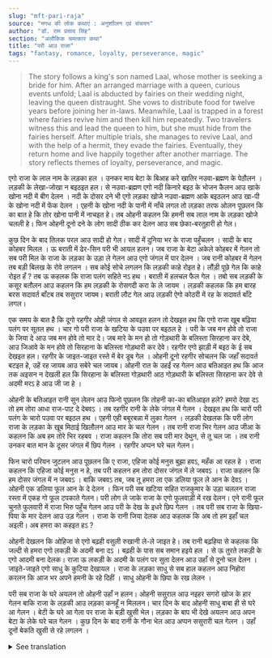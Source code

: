 ```yaml
---
slug: "mft-pari-raja"
source: "मगध की लोक कथाएं : अनुशाीलन एवं संचयन"
author: "डॉ. राम प्रसाद सिंह"
section: "अलौकिक चमत्‍कार कथा"
title: "परी आउ राजा"
tags: "fantasy, romance, loyalty, perseverance, magic"
---
```

<blockquote>
The story follows a king's son named Laal, whose mother is seeking a bride for him. After an arranged marriage with a queen, curious events unfold; Laal is abducted by fairies on their wedding night, leaving the queen distraught. She vows to distribute food for twelve years before joining her in-laws. Meanwhile, Laal is trapped in a forest where fairies revive him and then kill him repeatedly. Two travelers witness this and lead the queen to him, but she must hide from the fairies herself. After multiple trials, she manages to revive Laal, and with the help of a hermit, they evade the fairies. Eventually, they return home and live happily together after another marriage. The story reflects themes of loyalty, perseverance, and magic.
</blockquote>

एगो राजा के लाल नाम के लड़का हल । उनकर माय बेटा के बिआह करे खातिर नउवा-ब्रह्मण के पेठौलन । लड़की के लेखा-जोखा न बइठइत हल। से नउवा-ब्रह्मण एगो नदी किनारे बइठ के भोजन कैलन आउ खाके खोना नदी में बीग देलन । नदी के दोसर दने भी एगो लड़का खोजे नउवा-ब्रह्मण आके बइठलन आउ खा-पी के खोना नदी में फेंक देलन । एहनी के खोना नदी के पानी में नाँचे लगल तो लड़का तरफ ओलन पूछलन कि का बात हे कि तोर खोना पानी में नाचइत हे। तब ओहनी कहलन कि हमनी सब लाल नाम के लड़का खोजे चलली हे। फिन ओहनी दूनो दने के लोग सादी ठीक कर देलन आउ सब छेका-बरतुहारी हो गेल। 

कुछ दिन के बाद तिलक परल आउ सादी हो गेल। सादी में दुनिया भर के राजा पहुँचलन । सादी के बाद कोहबर मिलल । ऊ बराती में ढेर-सिन परी भी आयल हलन। जब राजा के बेटा अकेले कोहबर में गेलन तो सब परी मिल के राजा के लड़का के उड़ा ले गेलन आउ एगो जंगल में पार देलन । जब रानी कोहबर में गेलन तब बड़ी बिलख के रोवे लगलन । सब कोई सोचे लगलन कि लड़की काहे रोइत हे। लौंड़ी पूछे गेल कि काहे रोइत हँ ? तब ऊ कहलक कि राजा पलंग सहिते नऽ हथ । बराती में हलचल फैल गेल । तबो सब लड़की के कसूर बतौलन आउ कहलन कि हम लड़की के रोसगदी करा के ले जायम । लड़की कहलक कि हम बारह बरस सदावर्त बाँटब तब ससुरार जायम। बराती लौट गेल आउ लड़की ऐगो कोठरी में रह के सदावर्त बाँटे लगल। 

एक समय के बात है कि दूगो रहगीर ओही जंगल से आवइत हलन तो देखइत हथ कि एगो राजा खूब बढ़िया पलंग पर सूतल हथ । चार गो परी राजा के खटिया के पउवा पर बइठल हे । परी के जब मन होवे तो राजा के जिया दे आउ जब मन होवे तो मार दे। जब मारे के मन हो तो गोड़थारी के बलिस्ता सिरहाना कर देबे, आउ जिआवे के मन होवे तो सिरहाना के बलिस्ता गोड़थारी कर देवे। रहगीर एगो झाड़ी में बइठ के ई सब देखइत हल। रहगीर के जाइत-जाइत रस्ते में बेर डूब गेल । ओहनी दूनो रहगीर सोचलन कि जहाँ सदावर्त बटइत हे, उहें रह जायब आउ सबेरे चल जायब। ओहनी रात के उहईं रह गेलन आउ बतिआइत हथ कि आज तक अइसन न देखली हल कि सिरहाना के बलिस्ता गोड़थारी आठ गोड़थारी के बलिस्ता सिरहाना कर देवे से अदमी मरऽ हे आउ जी जा हे । 

ओहनी के बतिआइत रानी सुन लेलन आउ फिनो पूछलन कि तोहनी का-का बतिआइत हले? हमरो देखा दऽ तो हम तोरा आधा राज-पाट दे देबवऽ । तब रहगीर रानी के लेके जंगल में गेलन । देखइत हथ कि चारों परी पलंग के चारो पउवा पर बइठल हथ । एहनी एही बबूरबन्ना में लुका गेलन । लड़की देखलक कि परी लोग राजा के लड़का के खूब मिठाई खिलौलन आउ मार के चल गेलन । तब रानी राजा भिर गेलन आउ जीआ के कहलन कि अब हम तोरे भिर रहबव । राजा कहलन कि तोरा सब परी मार देथुन, से तू चल जा । तब रानी उनकर बात मान के दूसर जंगल में छिप गेलन । रहगीर अप्पन घरे चल गेलन। 

फिन चारो परियन जुटलन आउ पूछलन कि ए राजा, एहिजा कोई मनुस बुझा हवऽ, महँक आ रहल हे । राजा कहलन कि एहिजा कोई मनुस न हे, तब परी कहलन हम तोरा दोसर जंगल में ले जबवऽ । राजा कहलन कि हम दोसर जंगल में न जबवऽ । बाकि जबवऽ तब, जब तू हमरा ला एक डलिया फूल ले आन के देवऽ । ओहनी एक डलिया फूल आन के दे देलन । फिन परी सब खटिया सहित राजकुमार के उड़ा चललन राजा रस्ता में एकह गो फूल टपकाते गेलन। परी लोग ले जाके राजा के एगो फुलवाड़ी में रख देलन। एने रानी फूल चुनते फुलवारी में राजा भिरु पहुँच गेलन आउ परी के देख के इधरे छिप गेलन । तब परी सब राजा के खिया-पिया के मार देलन आउ उड़ गेलन । राजा के रानी जिया देलक आउ कहलक कि अब तो हम इहाँ चल अइली। अब हमरा का कहइत हऽ ?

ओहनी देखलन कि ओहिजा से एगो बढ़ही वसुली रुखानी ले-ले जाइत हे। तब रानी बढ़हिया से कहलक कि जल्दी से हमरा एगो लकड़ी के अदमी बना दऽ । बढ़ही के पास सब समान हइये हल । से ऊ तुरते लकड़ी के एगो आदमी बना देलक। राजा ऊ लकड़ी के अदमी के पलंग पर सुता देलन आउ उहाँ से दूनो चल देलन । जाइते-जाइते एगो साधु के कुटिया देखायल । राजा के लड़का साधु से सब हाल कहलन आउ निहोरा करलन कि आज भर अपने हमनी के रहे दिहीं । साधु ओहनी के छिपा के रख लेलन । 

परी सब राजा के घरे अयलन तो ओहनी उहाँ न हलन। ओहनी ससुराल आउ नइहर सगरो खोज के हार गेलन बाकि राजा के लड़की आउ लड़का कनहूँ न मिललन। चार दिन के बाद ओहनी साधु बाबा ही से घरे आ गेलन । बेटी के घरे आ गेला पर राजा के बड़ी खुसी भेल। लड़का के बाप भी देखे अयलन आउ अपन बेटा के लेके घरे चल गेलन । कुछ दिन के बाद रानी के गौना भेल आउ अप्पन ससुरारी चल गेलन । उहाँ दूनों बेकति खुसी से रहे लगलन । 

<details>
<summary>See translation</summary>

Once upon a time, there was a boy named Laal who was the son of a king. His mother was searching for a groom for him and called the boatmen and Brahmins. The girl’s representatives did not sit down with the writing. So, the boatmen and Brahmins sat by the riverbank, ate their meal, and tossed the remains into the river. On the other side of the river, another boy was searching and the boatmen and Brahmins sat and ate, then threw the remains into the river. When the remains started to dance in the water, the boys asked what was going on that the leftovers were dancing in the river. They said that they had come looking for the boy named Laal. Later, both sides arranged for a marriage and all festivities began.

A few days later, the engagement took place, and the marriage was celebrated. Kings from all over the world attended the wedding. After the marriage, the couple went into the bridal chamber. Many fairies also came among the guests. When the king’s son entered the bridal chamber alone, all the fairies came together and carried him away to a forest. When the queen entered the bridal chamber, she began to weep bitterly. Everyone started wondering why the girl was crying. When someone asked her why she was crying, she said that the king was not with her on the bed. There was a commotion among the guests. However, they blamed the girl and said they would take her to the kitchen for cooking. The girl replied that she would distribute food for twelve years before going to her in-laws. The guests returned, and the girl stayed in a small room and began distributing food.

One day, two travelers were passing through the forest and saw a king sleeping on a beautiful bed. Four fairies sat on the bed’s corners. Whenever they felt like it, they would revive the king and whenever they felt like it, they would kill him. When they felt like killing, they would position a soft pillow under his head and revive him when they felt like it. The travelers sat in a bush watching all of this. As they continued on their way, they noticed that a berry bush was growing on the path. The two travelers decided to stay where the food was being distributed and leave in the morning. They spent the night there, talking about how they had never seen anything like this before, that a pillow would revive a man while a soft pillow could lead him to death.

The queen overheard their conversation and asked them what they had been talking about. She said that if they showed her, she would give them half of her kingdom. The travelers took the queen into the forest. They saw the four fairies sitting at the corners of the bed. They hid in the bushes. The girl saw that the fairies fed the king’s son lots of sweets and then left after killing him. Then the queen went to the king and said that now she would stay with him. The king said that the fairies would kill her, so she should go away. The queen, following his advice, hid in another forest. The travelers returned home.

Then the four fairies gathered and asked the king whether there were any humans there, as they could smell something. The king said that there were no humans there. The fairies insisted on taking him to another forest. The king replied that he would go to another forest only if they brought him a bouquet of flowers. They brought him a bouquet of flowers. Then the fairies took the prince along with the bed and dropped a flower along the way. They took the king and placed him in a flower garden. Meanwhile, the queen was picking flowers and reached the king, hiding when she saw the fairies. The fairies then killed the king while eating and flew away. The queen revived him and said that now she had come here to stay. Now, what shall I say? 

They saw that a huge tree was being taken away. The queen then said quickly to make her into a wooden man. The tree had all the necessary materials. So, he quickly made a wooden man. The king placed the wooden man on the bed and they both left from there. On their way, they spotted a hermit’s hut. The king’s son told the hermit everything and pleaded with him to let them stay with him for the night. The hermit hid them.

When the fairies arrived at the king’s house, they found no one there. They searched everywhere in the in-laws and the maternal home but couldn’t find the king’s daughter or son. After four days, they returned to the hermit who had taken them in. When the daughter reached home, the king was very happy. The boy’s father also came to see and took his son back home. After a few days, the queen was married off and went to her in-laws. There, both individuals began to live happily.
</details>